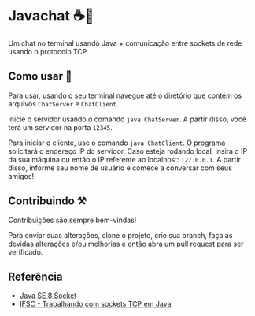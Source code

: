 
# Javachat ☕️💬

Um chat no terminal usando Java + comunicação entre sockets de rede usando o protocolo TCP


## Como usar 🤔

Para usar, usando o seu terminal navegue até o diretório que contém os arquivos `ChatServer` e `ChatClient`.

Inicie o servidor usando o comando `java ChatServer`. A partir disso, você terá um servidor na porta `12345`.

Para iniciar o cliente, use o comando `java ChatClient`. O programa solicitará o endereço IP do servidor. Caso esteja rodando local, insira o IP da sua máquina ou então o IP referente ao localhost: `127.0.0.1`. A partir disso, informe seu nome de usuário e comece a conversar com seus amigos!


## Contribuindo ⚒️

Contribuições são sempre bem-vindas!

Para enviar suas alterações, clone o projeto, crie sua branch, faça as devidas alterações e/ou melhorias e então abra um pull request para ser verificado. 
## Referência

 - [Java SE 8 Socket](https://docs.oracle.com/javase/8/docs/api/java/net/Socket.html)
 - [IFSC - Trabalhando com sockets TCP em Java](https://wiki.sj.ifsc.edu.br/index.php/Trabalhando_com_sockets_TCP_em_Java)

